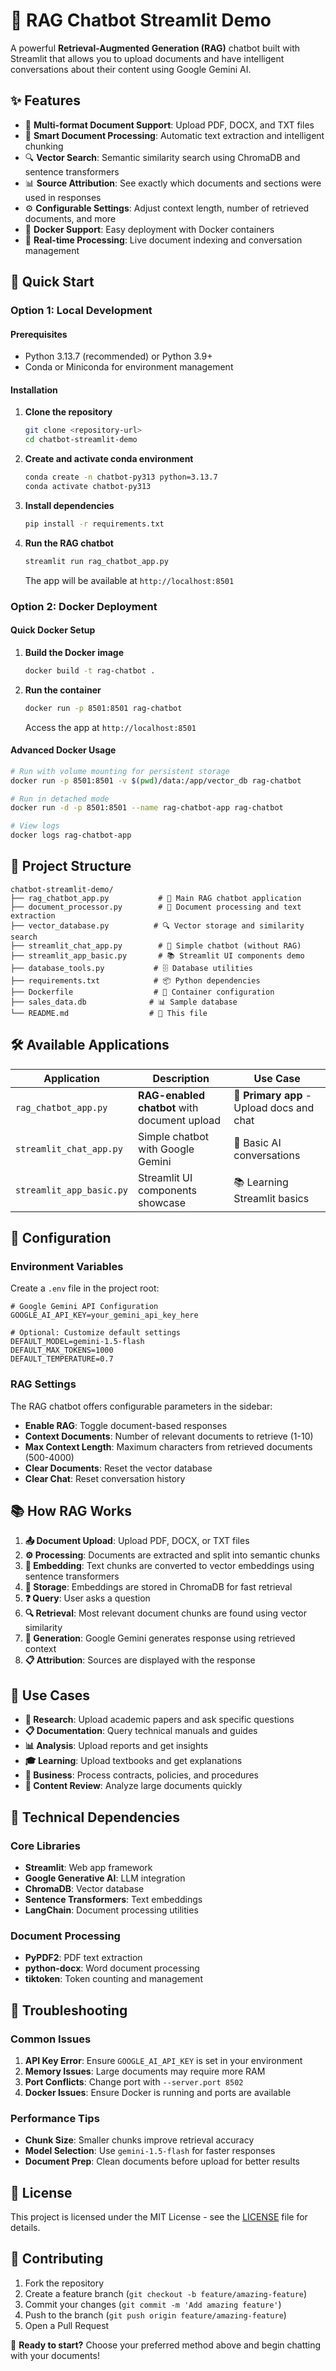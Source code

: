 # 🤖 RAG Chatbot Streamlit Demo

A powerful **Retrieval-Augmented Generation (RAG)** chatbot built with Streamlit that allows you to upload documents and have intelligent conversations about their content using Google Gemini AI.

## ✨ Features

- 📄 **Multi-format Document Support**: Upload PDF, DOCX, and TXT files
- 🧠 **Smart Document Processing**: Automatic text extraction and intelligent chunking
- 🔍 **Vector Search**: Semantic similarity search using ChromaDB and sentence transformers
- 📊 **Source Attribution**: See exactly which documents and sections were used in responses
- ⚙️ **Configurable Settings**: Adjust context length, number of retrieved documents, and more
- 🐳 **Docker Support**: Easy deployment with Docker containers
- 🔄 **Real-time Processing**: Live document indexing and conversation management

## 🚀 Quick Start

### Option 1: Local Development

#### Prerequisites

- Python 3.13.7 (recommended) or Python 3.9+
- Conda or Miniconda for environment management

#### Installation

1. **Clone the repository**

   ```bash
   git clone <repository-url>
   cd chatbot-streamlit-demo
   ```

2. **Create and activate conda environment**

   ```bash
   conda create -n chatbot-py313 python=3.13.7
   conda activate chatbot-py313
   ```

3. **Install dependencies**

   ```bash
   pip install -r requirements.txt
   ```

4. **Run the RAG chatbot**

   ```bash
   streamlit run rag_chatbot_app.py
   ```

   The app will be available at `http://localhost:8501`

### Option 2: Docker Deployment

#### Quick Docker Setup

1. **Build the Docker image**

   ```bash
   docker build -t rag-chatbot .
   ```

2. **Run the container**

   ```bash
   docker run -p 8501:8501 rag-chatbot
   ```

   Access the app at `http://localhost:8501`

#### Advanced Docker Usage

```bash
# Run with volume mounting for persistent storage
docker run -p 8501:8501 -v $(pwd)/data:/app/vector_db rag-chatbot

# Run in detached mode
docker run -d -p 8501:8501 --name rag-chatbot-app rag-chatbot

# View logs
docker logs rag-chatbot-app
```

## 📁 Project Structure

```
chatbot-streamlit-demo/
├── rag_chatbot_app.py           # 🎯 Main RAG chatbot application
├── document_processor.py        # 📄 Document processing and text extraction
├── vector_database.py          # 🔍 Vector storage and similarity search
├── streamlit_chat_app.py        # 💬 Simple chatbot (without RAG)
├── streamlit_app_basic.py       # 📚 Streamlit UI components demo
├── database_tools.py           # 🗄️ Database utilities
├── requirements.txt            # 📦 Python dependencies
├── Dockerfile                  # 🐳 Container configuration
├── sales_data.db              # 📊 Sample database
└── README.md                  # 📖 This file
```

## 🛠️ Available Applications

| Application              | Description                                  | Use Case                                  |
| ------------------------ | -------------------------------------------- | ----------------------------------------- |
| `rag_chatbot_app.py`     | **RAG-enabled chatbot** with document upload | 🎯 **Primary app** - Upload docs and chat |
| `streamlit_chat_app.py`  | Simple chatbot with Google Gemini            | 💬 Basic AI conversations                 |
| `streamlit_app_basic.py` | Streamlit UI components showcase             | 📚 Learning Streamlit basics              |

## 🔧 Configuration

### Environment Variables

Create a `.env` file in the project root:

```env
# Google Gemini API Configuration
GOOGLE_AI_API_KEY=your_gemini_api_key_here

# Optional: Customize default settings
DEFAULT_MODEL=gemini-1.5-flash
DEFAULT_MAX_TOKENS=1000
DEFAULT_TEMPERATURE=0.7
```

### RAG Settings

The RAG chatbot offers configurable parameters in the sidebar:

- **Enable RAG**: Toggle document-based responses
- **Context Documents**: Number of relevant documents to retrieve (1-10)
- **Max Context Length**: Maximum characters from retrieved documents (500-4000)
- **Clear Documents**: Reset the vector database
- **Clear Chat**: Reset conversation history

## 📚 How RAG Works

1. **📤 Document Upload**: Upload PDF, DOCX, or TXT files
2. **⚙️ Processing**: Documents are extracted and split into semantic chunks
3. **🔢 Embedding**: Text chunks are converted to vector embeddings using sentence transformers
4. **💾 Storage**: Embeddings are stored in ChromaDB for fast retrieval
5. **❓ Query**: User asks a question
6. **🔍 Retrieval**: Most relevant document chunks are found using vector similarity
7. **🤖 Generation**: Google Gemini generates response using retrieved context
8. **📋 Attribution**: Sources are displayed with the response

## 🎯 Use Cases

- **📖 Research**: Upload academic papers and ask specific questions
- **📋 Documentation**: Query technical manuals and guides
- **📊 Analysis**: Upload reports and get insights
- **🎓 Learning**: Upload textbooks and get explanations
- **💼 Business**: Process contracts, policies, and procedures
- **📝 Content Review**: Analyze large documents quickly

## 🔧 Technical Dependencies

### Core Libraries

- **Streamlit**: Web app framework
- **Google Generative AI**: LLM integration
- **ChromaDB**: Vector database
- **Sentence Transformers**: Text embeddings
- **LangChain**: Document processing utilities

### Document Processing

- **PyPDF2**: PDF text extraction
- **python-docx**: Word document processing
- **tiktoken**: Token counting and management

## 🐛 Troubleshooting

### Common Issues

1. **API Key Error**: Ensure `GOOGLE_AI_API_KEY` is set in your environment
2. **Memory Issues**: Large documents may require more RAM
3. **Port Conflicts**: Change port with `--server.port 8502`
4. **Docker Issues**: Ensure Docker is running and ports are available

### Performance Tips

- **Chunk Size**: Smaller chunks improve retrieval accuracy
- **Model Selection**: Use `gemini-1.5-flash` for faster responses
- **Document Prep**: Clean documents before upload for better results

## 📄 License

This project is licensed under the MIT License - see the [LICENSE](LICENSE) file for details.

## 🤝 Contributing

1. Fork the repository
2. Create a feature branch (`git checkout -b feature/amazing-feature`)
3. Commit your changes (`git commit -m 'Add amazing feature'`)
4. Push to the branch (`git push origin feature/amazing-feature`)
5. Open a Pull Request

🚀 **Ready to start?** Choose your preferred method above and begin chatting with your documents!
